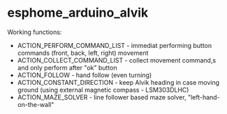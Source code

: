 # esphome_arduino_alvik
Working functions:
- ACTION_PERFORM_COMMAND_LIST - immediat performing button commands (front, back, left, right) movement
- ACTION_COLLECT_COMMAND_LIST - collect movement command,s and only perform after "ok" button
- ACTION_FOLLOW - hand follow (even turning)
- ACTION_CONSTANT_DIRECTION - keep Alvik heading in case moving ground (using external magnetic compass - LSM303DLHC)
- ACTION_MAZE_SOLVER - line follower based maze solver, "left-hand-on-the-wall"
